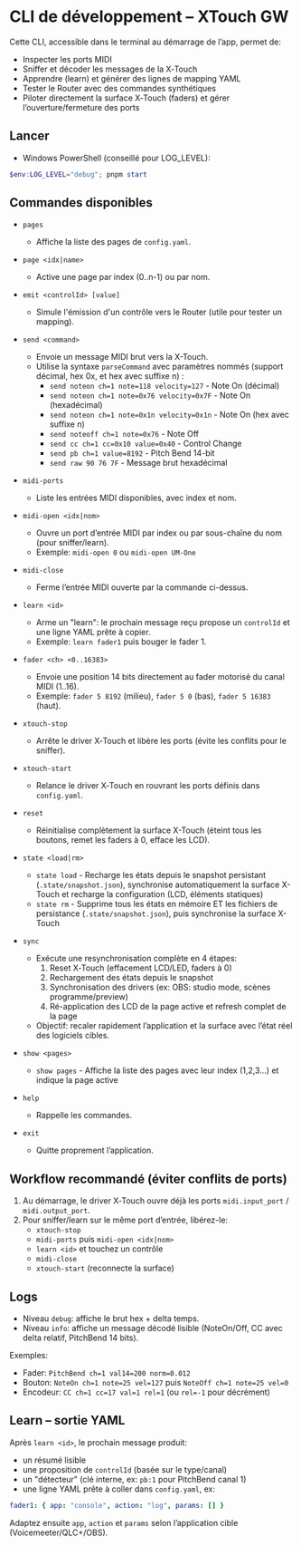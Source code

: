 # CLI de développement – XTouch GW

Cette CLI, accessible dans le terminal au démarrage de l’app, permet de:
- Inspecter les ports MIDI
- Sniffer et décoder les messages de la X‑Touch
- Apprendre (learn) et générer des lignes de mapping YAML
- Tester le Router avec des commandes synthétiques
- Piloter directement la surface X‑Touch (faders) et gérer l’ouverture/fermeture des ports

## Lancer

- Windows PowerShell (conseillé pour LOG_LEVEL):
```powershell
$env:LOG_LEVEL="debug"; pnpm start
```

## Commandes disponibles

- `pages`
  - Affiche la liste des pages de `config.yaml`.

- `page <idx|name>`
  - Active une page par index (0..n-1) ou par nom.

- `emit <controlId> [value]`
  - Simule l'émission d'un contrôle vers le Router (utile pour tester un mapping).

- `send <command>`
  - Envoie un message MIDI brut vers la X-Touch.
  - Utilise la syntaxe `parseCommand` avec paramètres nommés (support décimal, hex 0x, et hex avec suffixe n) :
    - `send noteon ch=1 note=118 velocity=127` - Note On (décimal)
    - `send noteon ch=1 note=0x76 velocity=0x7F` - Note On (hexadécimal)
    - `send noteon ch=1 note=0x1n velocity=0x1n` - Note On (hex avec suffixe n)
    - `send noteoff ch=1 note=0x76` - Note Off  
    - `send cc ch=1 cc=0x10 value=0x40` - Control Change
    - `send pb ch=1 value=8192` - Pitch Bend 14-bit
    - `send raw 90 76 7F` - Message brut hexadécimal

- `midi-ports`
  - Liste les entrées MIDI disponibles, avec index et nom.

- `midi-open <idx|nom>`
  - Ouvre un port d’entrée MIDI par index ou par sous-chaîne du nom (pour sniffer/learn).
  - Exemple: `midi-open 0` ou `midi-open UM-One`

- `midi-close`
  - Ferme l’entrée MIDI ouverte par la commande ci-dessus.

- `learn <id>`
  - Arme un "learn": le prochain message reçu propose un `controlId` et une ligne YAML prête à copier.
  - Exemple: `learn fader1` puis bouger le fader 1.

- `fader <ch> <0..16383>`
  - Envoie une position 14 bits directement au fader motorisé du canal MIDI (1..16).
  - Exemple: `fader 5 8192` (milieu), `fader 5 0` (bas), `fader 5 16383` (haut).

- `xtouch-stop`
  - Arrête le driver X‑Touch et libère les ports (évite les conflits pour le sniffer).

- `xtouch-start`
  - Relance le driver X‑Touch en rouvrant les ports définis dans `config.yaml`.

- `reset`
  - Réinitialise complètement la surface X-Touch (éteint tous les boutons, remet les faders à 0, efface les LCD).

- `state <load|rm>`
  - `state load` - Recharge les états depuis le snapshot persistant (`.state/snapshot.json`), synchronise automatiquement la surface X-Touch et recharge la configuration (LCD, éléments statiques)
  - `state rm` - Supprime tous les états en mémoire ET les fichiers de persistance (`.state/snapshot.json`), puis synchronise la surface X-Touch

- `sync`
  - Exécute une resynchronisation complète en 4 étapes:
    1. Reset X‑Touch (effacement LCD/LED, faders à 0)
    2. Rechargement des états depuis le snapshot
    3. Synchronisation des drivers (ex: OBS: studio mode, scènes programme/preview)
    4. Ré-application des LCD de la page active et refresh complet de la page
  - Objectif: recaler rapidement l’application et la surface avec l’état réel des logiciels cibles.

- `show <pages>`
  - `show pages` - Affiche la liste des pages avec leur index (1,2,3...) et indique la page active

- `help`
  - Rappelle les commandes.

- `exit`
  - Quitte proprement l’application.

## Workflow recommandé (éviter conflits de ports)

1. Au démarrage, le driver X‑Touch ouvre déjà les ports `midi.input_port` / `midi.output_port`.
2. Pour sniffer/learn sur le même port d’entrée, libérez-le:
   - `xtouch-stop`
   - `midi-ports` puis `midi-open <idx|nom>`
   - `learn <id>` et touchez un contrôle
   - `midi-close`
   - `xtouch-start` (reconnecte la surface)

## Logs

- Niveau `debug`: affiche le brut hex + delta temps.
- Niveau `info`: affiche un message décodé lisible (NoteOn/Off, CC avec delta relatif, PitchBend 14 bits).

Exemples:
- Fader: `PitchBend ch=1 val14=200 norm=0.012`
- Bouton: `NoteOn ch=1 note=25 vel=127` puis `NoteOff ch=1 note=25 vel=0`
- Encodeur: `CC ch=1 cc=17 val=1 rel=1` (ou `rel=-1` pour décrément)

## Learn – sortie YAML

Après `learn <id>`, le prochain message produit:
- un résumé lisible
- une proposition de `controlId` (basée sur le type/canal)
- un "détecteur" (clé interne, ex: `pb:1` pour PitchBend canal 1)
- une ligne YAML prête à coller dans `config.yaml`, ex:

```yaml
fader1: { app: "console", action: "log", params: [] }
```

Adaptez ensuite `app`, `action` et `params` selon l’application cible (Voicemeeter/QLC+/OBS).
